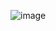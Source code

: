 ![image](https://user-images.githubusercontent.com/53210680/176129026-01158f7b-94d7-4282-8a27-4bc455f3e6a9.png)

